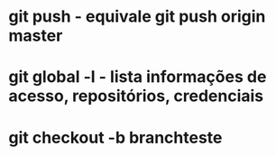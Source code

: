 # git push - equivale git push origin master
# git global -l - lista informações de acesso, repositórios, credenciais
# git checkout -b branchteste
